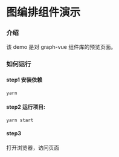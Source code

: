 # 图编排组件演示
### 介绍
该 demo 是对 graph-vue 组件库的预览页面。


### 如何运行
#### step1 安装依赖
```
yarn
```

#### step2 运行项目:
```
yarn start
```

#### step3  
打开浏览器，访问页面